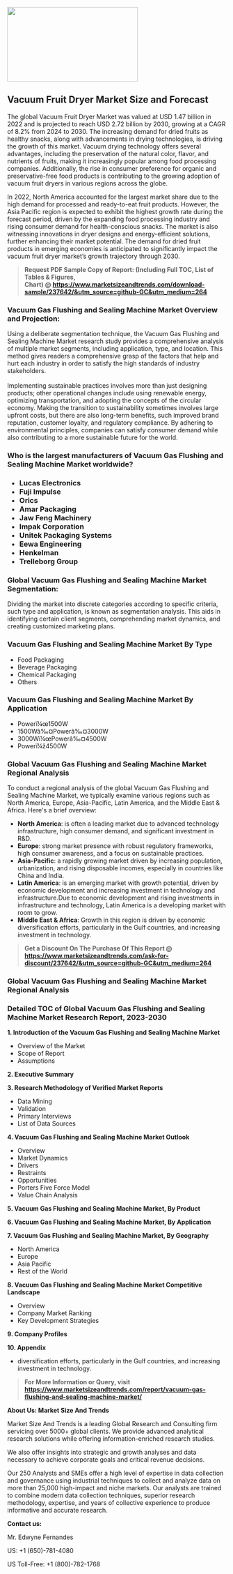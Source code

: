 <p><img class="alignnone size-medium wp-image-20088" src="https://ffe5etoiles.com/wp-content/uploads/2024/12/MST1-300x171.png" alt="" width="300" height="171" /></p><h2>Vacuum Fruit Dryer Market Size and Forecast</h2><p>The global Vacuum Fruit Dryer Market was valued at USD 1.47 billion in 2022 and is projected to reach USD 2.72 billion by 2030, growing at a CAGR of 8.2% from 2024 to 2030. The increasing demand for dried fruits as healthy snacks, along with advancements in drying technologies, is driving the growth of this market. Vacuum drying technology offers several advantages, including the preservation of the natural color, flavor, and nutrients of fruits, making it increasingly popular among food processing companies. Additionally, the rise in consumer preference for organic and preservative-free food products is contributing to the growing adoption of vacuum fruit dryers in various regions across the globe.</p><p>In 2022, North America accounted for the largest market share due to the high demand for processed and ready-to-eat fruit products. However, the Asia Pacific region is expected to exhibit the highest growth rate during the forecast period, driven by the expanding food processing industry and rising consumer demand for health-conscious snacks. The market is also witnessing innovations in dryer designs and energy-efficient solutions, further enhancing their market potential. The demand for dried fruit products in emerging economies is anticipated to significantly impact the vacuum fruit dryer market’s growth trajectory through 2030.</p></p><blockquote id="" class=""><strong>Request PDF Sample Copy of Report: (Including Full TOC, List of Tables &amp; Figures, Chart)&nbsp;@&nbsp;<strong><a href="https://www.marketsizeandtrends.com/download-sample/237642/&utm_source=github-GC&utm_medium=264" target="_blank">https://www.marketsizeandtrends.com/download-sample/237642/&utm_source=github-GC&utm_medium=264</a></strong></strong></blockquote><h3 id="" class="">Vacuum Gas Flushing and Sealing Machine Market&nbsp;Overview and Projection:</h3><p id="" class="">Using a deliberate segmentation technique, the Vacuum Gas Flushing and Sealing Machine Market research study provides a comprehensive analysis of multiple market segments, including application, type, and location. This method gives readers a comprehensive grasp of the factors that help and hurt each industry in order to satisfy the high standards of industry stakeholders. <br /> <br />Implementing sustainable practices involves more than just designing products; other operational changes include using renewable energy, optimizing transportation, and adopting the concepts of the circular economy. Making the transition to sustainability sometimes involves large upfront costs, but there are also long-term benefits, such improved brand reputation, customer loyalty, and regulatory compliance. By adhering to environmental principles, companies can satisfy consumer demand while also contributing to a more sustainable future for the world.</p><h3 id="" class="">Who is the largest manufacturers of&nbsp;Vacuum Gas Flushing and Sealing Machine Market worldwide?</h3><h3 class=""><p><ul><li>Lucas Electronics </li><li> Fuji Impulse </li><li> Orics </li><li> Amar Packaging </li><li> Jaw Feng Machinery </li><li> Impak Corporation </li><li> Unitek Packaging Systems </li><li> Eewa Engineering </li><li> Henkelman </li><li> Trelleborg Group</li></ul></p></h3><h3 id="" class="">Global&nbsp;Vacuum Gas Flushing and Sealing Machine Market Segmentation:</h3><p id="" class="">Dividing the market into discrete categories according to specific criteria, such type and application, is known as segmentation analysis. This aids in identifying certain client segments, comprehending market dynamics, and creating customized marketing plans.</p><h3 id="" class="">Vacuum Gas Flushing and Sealing Machine Market&nbsp;By Type</h3><p><p><ul><li>Food Packaging</li><li> Beverage Packaging</li><li> Chemical Packaging</li><li> Others</p></li></ul></p></p><h3 id="" class="">Vacuum Gas Flushing and Sealing Machine Market&nbsp;By Application</h3><p class=""><p><ul><li>Powerï¼œ1500W</li><li> 1500Wâ‰¤Powerâ‰¤3000W</li><li> 3000Wï¼œPowerâ‰¤4500W</li><li> Powerï¼ž4500W</li></ul></p></p><h3 id="" class="">Global Vacuum Gas Flushing and Sealing Machine Market Regional Analysis</h3><p id="" class="">To conduct a regional analysis of the global Vacuum Gas Flushing and Sealing Machine Market, we typically examine various regions such as North America, Europe, Asia-Pacific, Latin America, and the Middle East &amp; Africa. Here's a brief overview:</p><ul><li><strong>North America</strong>: is often a leading market due to advanced technology infrastructure, high consumer demand, and significant investment in R&amp;D.</li><li><strong>Europe</strong>: strong market presence with robust regulatory frameworks, high consumer awareness, and a focus on sustainable practices.</li><li><strong>Asia-Pacific</strong>: a rapidly growing market driven by increasing population, urbanization, and rising disposable incomes, especially in countries like China and India.</li><li><strong>Latin America</strong>: is an emerging market with growth potential, driven by economic development and increasing investment in technology and infrastructure.Due to economic development and rising investments in infrastructure and technology, Latin America is a developing market with room to grow.</li><li><strong>Middle East &amp; Africa</strong>: Growth in this region is driven by economic diversification efforts, particularly in the Gulf countries, and increasing investment in technology.</li></ul><blockquote id="" class=""><strong>Get a Discount On The Purchase Of This Report @ <strong><a href="https://www.marketsizeandtrends.com/ask-for-discount/237642/&utm_source=github-GC&utm_medium=264" target="_blank">https://www.marketsizeandtrends.com/ask-for-discount/237642/&utm_source=github-GC&utm_medium=264</a></strong></strong></blockquote><h3 id="" class="">Global Vacuum Gas Flushing and Sealing Machine Market Regional Analysis</h3><h3 id="" class="">Detailed TOC of Global Vacuum Gas Flushing and Sealing Machine Market Research Report, 2023-2030</h3><p id="" class=""><strong>1. Introduction of the Vacuum Gas Flushing and Sealing Machine Market</strong></p><ul><li>Overview of the Market</li><li>Scope of Report</li><li>Assumptions</li></ul><p id="" class=""><strong>2. Executive Summary</strong></p><p id="" class=""><strong>3. Research Methodology of Verified Market Reports</strong></p><ul><li>Data Mining</li><li>Validation</li><li>Primary Interviews</li><li>List of Data Sources</li></ul><p id="" class=""><strong>4. Vacuum Gas Flushing and Sealing Machine Market Outlook</strong></p><ul><li>Overview</li><li>Market Dynamics</li><li>Drivers</li><li>Restraints</li><li>Opportunities</li><li>Porters Five Force Model</li><li>Value Chain Analysis</li></ul><p id="" class=""><strong>5. Vacuum Gas Flushing and Sealing Machine Market, By Product</strong></p><p id="" class=""><strong>6. Vacuum Gas Flushing and Sealing Machine Market, By Application</strong></p><p id="" class=""><strong>7. Vacuum Gas Flushing and Sealing Machine Market, By Geography</strong></p><ul><li>North America</li><li>Europe</li><li>Asia Pacific</li><li>Rest of the World</li></ul><p id="" class=""><strong>8. Vacuum Gas Flushing and Sealing Machine Market Competitive Landscape</strong></p><ul><li>Overview</li><li>Company Market Ranking</li><li>Key Development Strategies</li></ul><p id="" class=""><strong>9. Company Profiles</strong></p><p id="" class=""><strong>10. Appendix</strong></p><ul><li>diversification efforts, particularly in the Gulf countries, and increasing investment in technology.</li></ul><blockquote id="" class=""><strong>For More Information or Query, visit <strong><strong><a href="https://www.marketsizeandtrends.com/report/vacuum-gas-flushing-and-sealing-machine-market/" target="_blank">https://www.marketsizeandtrends.com/report/vacuum-gas-flushing-and-sealing-machine-market/</a></strong></strong></strong></blockquote><p id="" class=""><strong>About Us: Market Size And Trends</strong></p><p id="" class="">Market Size And Trends is a leading Global Research and Consulting firm servicing over 5000+ global clients. We provide advanced analytical research solutions while offering information-enriched research studies.</p><p id="" class="">We also offer insights into strategic and growth analyses and data necessary to achieve corporate goals and critical revenue decisions.</p><p id="" class="">Our 250 Analysts and SMEs offer a high level of expertise in data collection and governance using industrial techniques to collect and analyze data on more than 25,000 high-impact and niche markets. Our analysts are trained to combine modern data collection techniques, superior research methodology, expertise, and years of collective experience to produce informative and accurate research.</p><p id="" class=""><strong>Contact us:</strong></p><p id="" class="">Mr. Edwyne Fernandes</p><p id="" class="">US: +1 (650)-781-4080</p><p id="" class="">US Toll-Free: +1 (800)-782-1768</p>
